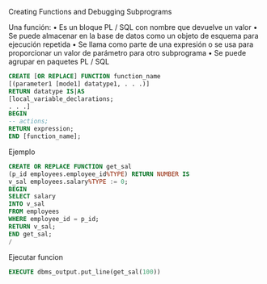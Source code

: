 Creating Functions and
Debugging Subprograms

Una función:
• Es un bloque PL / SQL con nombre que devuelve un valor
• Se puede almacenar en la base de datos como un objeto de esquema para ejecución repetida
• Se llama como parte de una expresión o se usa para proporcionar un valor de parámetro para otro subprograma
• Se puede agrupar en paquetes PL / SQL

 ```sql
CREATE [OR REPLACE] FUNCTION function_name
[(parameter1 [mode1] datatype1, . . .)]
RETURN datatype IS|AS
[local_variable_declarations;
. . .]
BEGIN
-- actions;
RETURN expression;
END [function_name];
 ```
Ejemplo

 ```sql
CREATE OR REPLACE FUNCTION get_sal
(p_id employees.employee_id%TYPE) RETURN NUMBER IS
v_sal employees.salary%TYPE := 0;
BEGIN
SELECT salary
INTO v_sal
FROM employees
WHERE employee_id = p_id;
RETURN v_sal;
END get_sal;
/
 ```
Ejecutar funcion
 ```sql
EXECUTE dbms_output.put_line(get_sal(100))
 ```
